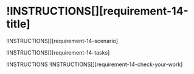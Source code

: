 # !INSTRUCTIONS[][requirement-14-title]

!INSTRUCTIONS[][requirement-14-scenario]

!INSTRUCTIONS[][requirement-14-tasks]

!INSTRUCTIONS[](https://raw.githubusercontent.com/LODSContent/Challenge-V2-Framework/master/Templates/LevelSpecific/Checks/@lab.Variable(difficulty).md)
!INSTRUCTIONS[][requirement-14-check-your-work]
